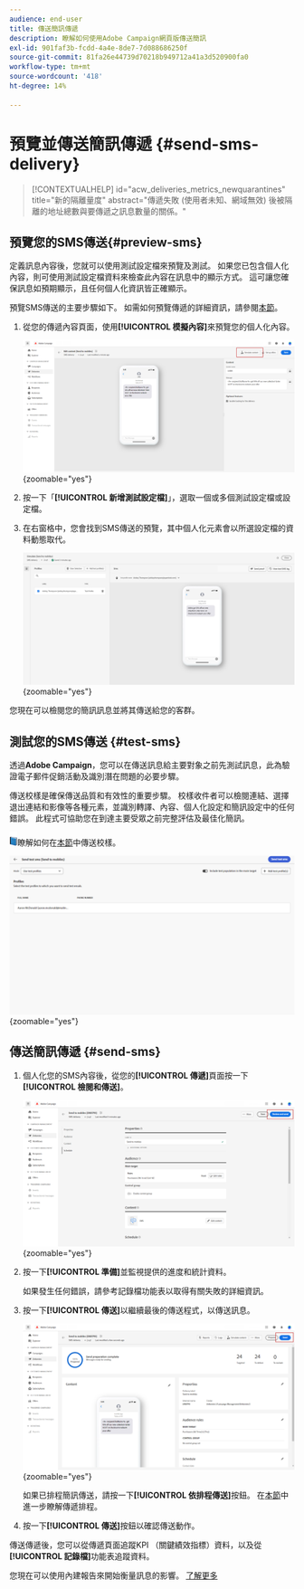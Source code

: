 ```yaml
---
audience: end-user
title: 傳送簡訊傳遞
description: 瞭解如何使用Adobe Campaign網頁版傳送簡訊
exl-id: 901faf3b-fcdd-4a4e-8de7-7d088686250f
source-git-commit: 81fa26e44739d70218b949712a41a3d520900fa0
workflow-type: tm+mt
source-wordcount: '418'
ht-degree: 14%

---
```


# 預覽並傳送簡訊傳遞 {#send-sms-delivery}

>[!CONTEXTUALHELP]
>id="acw_deliveries_metrics_newquarantines"
>title="新的隔離量度"
>abstract="傳遞失敗 (使用者未知、網域無效) 後被隔離的地址總數與要傳遞之訊息數量的關係。"

## 預覽您的SMS傳送{#preview-sms}

定義訊息內容後，您就可以使用測試設定檔來預覽及測試。 如果您已包含個人化內容，則可使用測試設定檔資料來檢查此內容在訊息中的顯示方式。 這可讓您確保訊息如預期顯示，且任何個人化資訊皆正確顯示。

預覽SMS傳送的主要步驟如下。 如需如何預覽傳遞的詳細資訊，請參閱[本節](../preview-test/preview-content.md)。

1. 從您的傳遞內容頁面，使用&#x200B;**[!UICONTROL 模擬內容]**&#x200B;來預覽您的個人化內容。

   ![](assets/sms_send_1.png){zoomable="yes"}

1. 按一下「**[!UICONTROL 新增測試設定檔]**」，選取一個或多個測試設定檔或設定檔。

   <!--
    Once your test profiles are selected, click **[!UICONTROL Select]**.
    ![](assets/sms_send_2.png){zoomable="yes"}
    -->

1. 在右窗格中，您會找到SMS傳送的預覽，其中個人化元素會以所選設定檔的資料動態取代。

   ![](assets/sms_send_3.png){zoomable="yes"}

您現在可以檢閱您的簡訊訊息並將其傳送給您的客群。

## 測試您的SMS傳送 {#test-sms}

透過&#x200B;**Adobe Campaign**，您可以在傳送訊息給主要對象之前先測試訊息，此為驗證電子郵件促銷活動及識別潛在問題的必要步驟。

傳送校樣是確保傳送品質和有效性的重要步驟。 校樣收件者可以檢閱連結、選擇退出連結和影像等各種元素，並識別轉譯、內容、個人化設定和簡訊設定中的任何錯誤。 此程式可協助您在到達主要受眾之前完整評估及最佳化簡訊。

![](../assets/do-not-localize/book.png)瞭解如何在[本節](../preview-test/test-deliveries.md)中傳送校樣。

![](assets/sms_send_6.png){zoomable="yes"}

## 傳送簡訊傳遞 {#send-sms}

1. 個人化您的SMS內容後，從您的&#x200B;**[!UICONTROL 傳遞]**&#x200B;頁面按一下&#x200B;**[!UICONTROL 檢閱和傳送]**。

   ![](assets/sms_send_4.png){zoomable="yes"}

1. 按一下&#x200B;**[!UICONTROL 準備]**&#x200B;並監視提供的進度和統計資料。

   如果發生任何錯誤，請參考記錄檔功能表以取得有關失敗的詳細資訊。

1. 按一下&#x200B;**[!UICONTROL 傳送]**&#x200B;以繼續最後的傳送程式，以傳送訊息。

   ![](assets/sms_send_5.png){zoomable="yes"}

   如果已排程簡訊傳送，請按一下&#x200B;**[!UICONTROL 依排程傳送]**&#x200B;按鈕。 在[本節](../msg/gs-messages.md#schedule-the-delivery-sending)中進一步瞭解傳遞排程。


1. 按一下&#x200B;**[!UICONTROL 傳送]**&#x200B;按鈕以確認傳送動作。

傳送傳遞後，您可以從傳遞頁面追蹤KPI （關鍵績效指標）資料，以及從&#x200B;**[!UICONTROL 記錄檔]**&#x200B;功能表追蹤資料。

您現在可以使用內建報告來開始衡量訊息的影響。 [了解更多](../reporting/sms-report.md)
